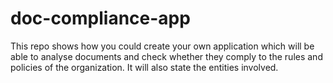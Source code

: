 # doc-compliance-app
This repo shows how you could create your own application which will be able to analyse documents and check whether they comply to the rules and policies of the organization. It will also state the entities involved.
